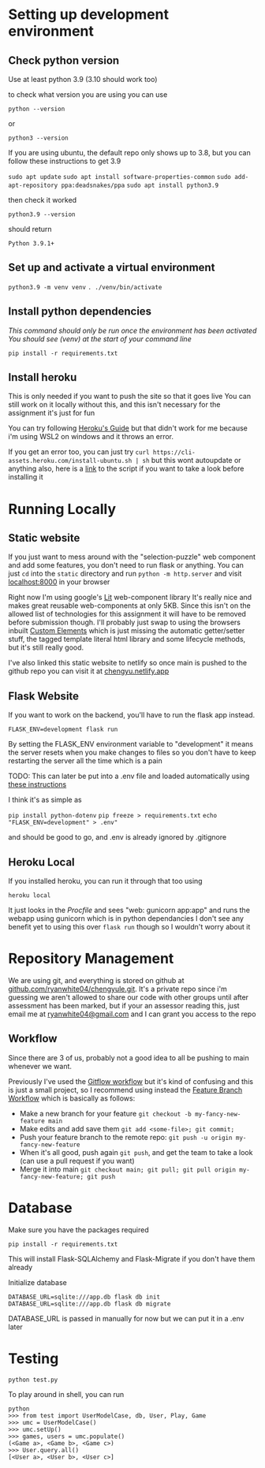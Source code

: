 
# Setting up development environment

## Check python version
Use at least python 3.9 (3.10 should work too)

to check what version you are using you can use 

```python --version```

or

```python3 --version```

If you are using ubuntu, the default repo only shows up to 3.8, but you can follow these instructions to get 3.9

```sudo apt update```
```sudo apt install software-properties-common```
```sudo add-apt-repository ppa:deadsnakes/ppa```
```sudo apt install python3.9```

then check it worked

```python3.9 --version```

should return 

```Python 3.9.1+```

## Set up and activate a virtual environment

```python3.9 -m venv venv```
```. ./venv/bin/activate```

## Install python dependencies

*This command should only be run once the environment has been activated*
*You should see (venv) at the start of your command line*

```pip install -r requirements.txt```

## Install heroku

This is only needed if you want to push the site so that it goes live
You can still work on it locally without this, and this isn't necessary for the assignment it's just for fun

You can try following [Heroku's Guide](https://devcenter.heroku.com/articles/getting-started-with-python#set-up) but that didn't work for me because i'm using WSL2 on windows and it throws an error.

If you get an error too, you can just try
```curl https://cli-assets.heroku.com/install-ubuntu.sh | sh```
but this wont autoupdate or anything
also, here is a [link](https://cli-assets.heroku.com/install.sh) to the script if you want to take a look before installing it

# Running Locally

## Static website
If you just want to mess around with the "selection-puzzle" web component and add some features, you don't need to run flask or anything.
You can just ```cd``` into the ```static``` directory and run ```python -m http.server``` and visit [localhost:8000](http://localhost:8000) in your browser

Right now I'm using google's [Lit](https://lit.dev/) web-component library
It's really nice and makes great reusable web-components at only 5KB.
Since this isn't on the allowed list of technologies for this assignment it will have to be removed before submission though.
I'll probably just swap to using the browsers inbuilt [Custom Elements](https://web.dev/custom-elements-v1/) which is just missing the automatic getter/setter stuff, the tagged template literal html library and some lifecycle methods, but it's still really good.

I've also linked this static website to netlify so once main is pushed to the github repo you can visit it at [chengyu.netlify.app](https://chengyu.netlify.app)

## Flask Website

If you want to work on the backend, you'll have to run the flask app instead.

```FLASK_ENV=development flask run```

By setting the FLASK_ENV environment variable to "development" it means the server resets when you make changes to files so you don't have to keep restarting the server all the time which is a pain

TODO: This can later be put into a .env file and loaded automatically using [these instructions](https://blog.miguelgrinberg.com/post/the-flask-mega-tutorial-part-i-hello-world)

I think it's as simple as 

```pip install python-dotenv```
```pip freeze > requirements.txt```
```echo "FLASK_ENV=development" > .env"```

and should be good to go, and .env is already ignored by .gitignore

## Heroku Local

If you installed heroku, you can run it through that too using 

```heroku local```

It just looks in the *Procfile* and sees "web: gunicorn app:app" and runs the webapp using gunicorn which is in python dependancies
I don't see any benefit yet to using this over ```flask run``` though so I wouldn't worry about it

# Repository Management

We are using git, and everything is stored on github at [github.com/ryanwhite04/chengyule.git](https://github.com/ryanwhite04/chengyule.git).
It's a private repo since i'm guessing we aren't allowed to share our code with other groups until after assessment has been marked, but if your an assessor reading this, just email me at [ryanwhite04@gmail.com](ryanwhite04@gmail.com) and I can grant you access to the repo

## Workflow

Since there are 3 of us, probably not a good idea to all be pushing to main whenever we want.

Previously I've used the [Gitflow workflow](https://www.atlassian.com/git/tutorials/comparing-workflows/gitflow-workflow) but it's kind of confusing and this is just a small project, so I recommend using instead the [Feature Branch Workflow](https://www.atlassian.com/git/tutorials/comparing-workflows/feature-branch-workflow) which is basically as follows:

- Make a new branch for your feature ```git checkout -b my-fancy-new-feature main```
- Make edits and add save them ```git add <some-file>; git commit;```
- Push your feature branch to the remote repo: ```git push -u origin my-fancy-new-feature```
- When it's all good, push again ```git push```, and get the team to take a look (can use a pull request if you want)
- Merge it into main ```git checkout main; git pull; git pull origin my-fancy-new-feature; git push```

# Database

Make sure you have the packages required

```pip install -r requirements.txt```

This will install Flask-SQLAlchemy and Flask-Migrate if you don't have them already

Initialize database

```DATABASE_URL=sqlite:///app.db flask db init```
```DATABASE_URL=sqlite:///app.db flask db migrate```

DATABASE_URL is passed in manually for now but we can put it in a .env later

# Testing

```python test.py```

To play around in shell, you can run

```
python
>>> from test import UserModelCase, db, User, Play, Game
>>> umc = UserModelCase()
>>> umc.setUp()
>>> games, users = umc.populate()
(<Game a>, <Game b>, <Game c>)
>>> User.query.all()
[<User a>, <User b>, <User c>]
```